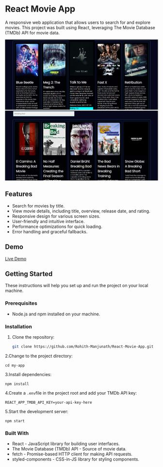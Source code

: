# React Movie App

A responsive web application that allows users to search for and explore movies. This project was built using React, leveraging The Movie Database (TMDb) API for movie data.

![App Screenshot](./src/assets/images/Screenshot%202023-09-25%20010607.png)
![App Screenshot](./src/assets/images/Screenshot%202023-09-25%20010639.png)

## Features

- Search for movies by title.
- View movie details, including title, overview, release date, and rating.
- Responsive design for various screen sizes.
- User-friendly and intuitive interface.
- Performance optimizations for quick loading.
- Error handling and graceful fallbacks.

## Demo

[Live Demo](https://movie-app-rohith.netlify.app/)

## Getting Started

These instructions will help you set up and run the project on your local machine.

### Prerequisites

- Node.js and npm installed on your machine.

### Installation

1. Clone the repository:

   ```bash
   git clone https://github.com/Rohith-Manjunath/React-Movie-App.git 

2.Change to the project directory:

    cd my-app

3.Install dependencies:

    npm install

4.Create a `.env`file in the project root and add your TMDb API key:

    REACT_APP_TMDB_API_KEY=your-api-key-here

5.Start the development server:

    npm start

### Built With

- React - JavaScript library for building user interfaces.
- The Movie Database (TMDb) API - Source of movie data.
- fetch - Promise-based HTTP client for making API requests.
- styled-components - CSS-in-JS library for styling components.